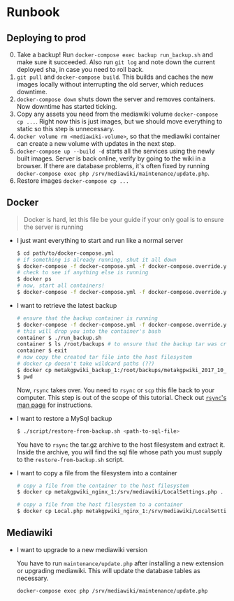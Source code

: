 # Runbook

## Deploying to prod

0. Take a backup! Run `docker-compose exec backup run_backup.sh` and make sure it succeeded. Also run `git log` and note down the current deployed sha, in case you need to roll back.
1. `git pull` and `docker-compose build`. This builds and caches the new images locally without interrupting the old server, which reduces downtime.
2. `docker-compose down` shuts down the server and removes containers. Now downtime has started ticking.
3. Copy any assets you need from the mediawiki volume `docker-compose cp ...`. Right now this is just images, but we should move everything to static so this step is unnecessary.
4. `docker volume rm <mediawiki-volume>`, so that the mediawiki container can create a new volume with updates in the next step.
5. `docker-compose up --build -d` starts all the services using the newly built images. Server is back online, verify by going to the wiki in a browser. If there are database problems, it's often fixed by running `docker-compose exec php /srv/mediawiki/maintenance/update.php`.
6. Restore images `docker-compose cp ...`

## Docker

> Docker is hard, let this file be your guide if your only goal is to ensure the
> server is running

* I just want everything to start and run like a normal server

    ```sh
    $ cd path/to/docker-compose.yml
    # if something is already running, shut it all down
    $ docker-compose -f docker-compose.yml -f docker-compose.override.yml -f docker-compose.prod.yml down
    # check to see if anything else is running
    $ docker ps
    # now, start all containers!
    $ docker-compose -f docker-compose.yml -f docker-compose.override.yml -f docker-compose.prod.yml up -d --build
    ```

* I want to retrieve the latest backup

    ```sh
    # ensure that the backup container is running
    $ docker-compose -f docker-compose.yml -f docker-compose.override.yml -f docker-compose.prod.yml exec backup /bin/bash
    # this will drop you into the container's bash
    container $ ./run_backup.sh
    container $ ls /root/backups # to ensure that the backup tar was created
    container $ exit
    # now copy the created tar file into the host filesystem
    # docker cp doesn't take wildcard paths (??)
    $ docker cp metakgpwiki_backup_1:/root/backups/metakgpwiki_2017_10_23_10_11_44.tar.gz .
    $ pwd
    ```

    Now, `rsync` takes over. You need to `rsync` or `scp` this file back to your
    computer. This step is out of the scope of this tutorial. Check out
    [`rsync`'s man page](https://linux.die.net/man/1/rsync) for instructions.

* I want to restore a MySql backup

    ```sh
    $ ./script/restore-from-backup.sh <path-to-sql-file>
    ```

    You have to `rsync` the tar.gz archive to the host filesystem and extract
    it. Inside the archive, you will find the sql file whose path you must
    supply to the `restore-from-backup.sh` script.

* I want to copy a file from the filesystem into a container

    ```sh
    # copy a file from the container to the host filesystem
    $ docker cp metakgpwiki_nginx_1:/srv/mediawiki/LocalSettings.php .

    # copy a file from the host filesystem to a container
    $ docker cp Local.php metakgpwiki_nginx_1:/srv/mediawiki/LocalSettings.php
    ```

## Mediawiki

* I want to upgrade to a new mediawiki version

    You have to run `maintenance/update.php` after installing a new extension or 
    upgrading mediawiki. This will update the database tables as necessary.
    
    ```
    docker-compose exec php /srv/mediawiki/maintenance/update.php
    ```

